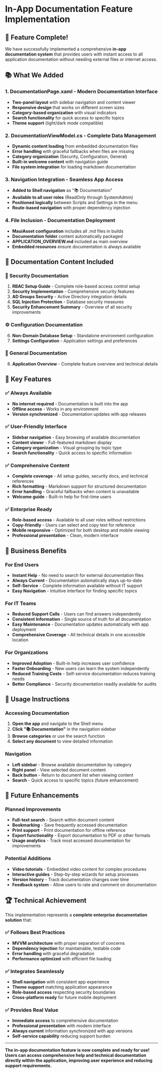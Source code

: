 # In-App Documentation Feature Implementation

## 🎉 Feature Complete!

We have successfully implemented a comprehensive **in-app documentation system** that provides users with instant access to all application documentation without needing external files or internet access.

## 📚 What We Added

### 1. **DocumentationPage.xaml** - Modern Documentation Interface
- **Two-panel layout** with sidebar navigation and content viewer
- **Responsive design** that works on different screen sizes
- **Category-based organization** with visual indicators
- **Search functionality** for quick access to specific topics
- **Theme support** (light/dark mode compatible)

### 2. **DocumentationViewModel.cs** - Complete Data Management
- **Dynamic content loading** from embedded documentation files
- **Error handling** with graceful fallbacks when files are missing
- **Category organization** (Security, Configuration, General)
- **Built-in welcome content** with navigation guide
- **File system integration** for loading markdown documentation

### 3. **Navigation Integration** - Seamless App Access
- **Added to Shell navigation** as "📚 Documentation"
- **Available to all user roles** (ReadOnly through SystemAdmin)
- **Positioned logically** between Scripts and Settings in the menu
- **Route-based navigation** with proper dependency injection

### 4. **File Inclusion** - Documentation Deployment
- **MauiAsset configuration** includes all .md files in builds
- **Documentation folder** content automatically packaged
- **APPLICATION_OVERVIEW.md** included as main overview
- **Embedded resources** ensure documentation is always available

## 📖 Documentation Content Included

### 🔐 Security Documentation
1. **RBAC Setup Guide** - Complete role-based access control setup
2. **Security Implementation** - Comprehensive security features
3. **AD Groups Security** - Active Directory integration details  
4. **SQL Injection Protection** - Database security measures
5. **Security Enhancement Summary** - Overview of all security improvements

### ⚙️ Configuration Documentation  
6. **Non-Domain Database Setup** - Standalone environment configuration
7. **Settings Configuration** - Application settings and preferences

### 📖 General Documentation
8. **Application Overview** - Complete feature overview and technical details

## 🚀 Key Features

### ✅ **Always Available**
- **No internet required** - Documentation is built into the app
- **Offline access** - Works in any environment
- **Version synchronized** - Documentation updates with app releases

### ✅ **User-Friendly Interface**
- **Sidebar navigation** - Easy browsing of available documentation
- **Content viewer** - Full-featured markdown display
- **Category organization** - Visual grouping by topic type
- **Search functionality** - Quick access to specific information

### ✅ **Comprehensive Content**
- **Complete coverage** - All setup guides, security docs, and technical references
- **Rich formatting** - Markdown support for structured documentation
- **Error handling** - Graceful fallbacks when content is unavailable
- **Welcome guide** - Built-in help for first-time users

### ✅ **Enterprise Ready**
- **Role-based access** - Available to all user roles without restrictions
- **Copy-friendly** - Users can select and copy text for reference
- **Mobile responsive** - Optimized for both desktop and mobile viewing
- **Professional presentation** - Clean, modern interface

## 🎯 Business Benefits

### For End Users
- **Instant Help** - No need to search for external documentation files
- **Always Current** - Documentation automatically stays up-to-date
- **Self-Service** - Complete information available without IT support
- **Easy Navigation** - Intuitive interface for finding specific topics

### For IT Teams
- **Reduced Support Calls** - Users can find answers independently
- **Consistent Information** - Single source of truth for all documentation
- **Easy Maintenance** - Documentation updates automatically with app deployment
- **Comprehensive Coverage** - All technical details in one accessible location

### For Organizations
- **Improved Adoption** - Built-in help increases user confidence
- **Faster Onboarding** - New users can learn the system independently
- **Reduced Training Costs** - Self-service documentation reduces training needs
- **Better Compliance** - Security documentation readily available for audits

## 🔄 Usage Instructions

### Accessing Documentation
1. **Open the app** and navigate to the Shell menu
2. **Click "📚 Documentation"** in the navigation sidebar
3. **Browse categories** or use the search function
4. **Select any document** to view detailed information

### Navigation
- **Left sidebar** - Browse available documentation by category
- **Right panel** - View selected document content
- **Back button** - Return to document list when viewing content
- **Search** - Quick access to specific topics (future enhancement)

## 🔮 Future Enhancements

### Planned Improvements
- **Full-text search** - Search within document content
- **Bookmarking** - Save frequently accessed documentation
- **Print support** - Print documentation for offline reference
- **Export functionality** - Export documentation to PDF or other formats
- **Usage analytics** - Track most accessed documentation for improvements

### Potential Additions
- **Video tutorials** - Embedded video content for complex procedures
- **Interactive guides** - Step-by-step wizards for setup processes
- **Version history** - Track documentation changes over time
- **Feedback system** - Allow users to rate and comment on documentation

## 🏆 Technical Achievement

This implementation represents a **complete enterprise documentation solution** that:

### ✅ **Follows Best Practices**
- **MVVM architecture** with proper separation of concerns
- **Dependency injection** for maintainable, testable code
- **Error handling** with graceful degradation
- **Performance optimized** with efficient file loading

### ✅ **Integrates Seamlessly**
- **Shell navigation** with consistent app experience
- **Theme support** matching application appearance
- **Role-based access** respecting security boundaries
- **Cross-platform ready** for future mobile deployment

### ✅ **Provides Real Value**
- **Immediate access** to comprehensive documentation
- **Professional presentation** with modern interface
- **Always current** information synchronized with app versions
- **Self-service capability** reducing support burden

---

**The in-app documentation feature is now complete and ready for use! Users can access comprehensive help and technical documentation directly within the application, improving user experience and reducing support requirements.**
